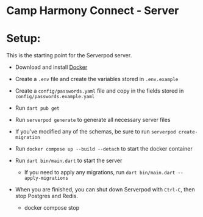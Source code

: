 # Camp Harmony Connect - Server

# Setup:

This is the starting point for the Serverpod server.

- Download and install [Docker](https://www.docker.com/products/docker-desktop/)
- Create a `.env` file and create the variables stored in `.env.example`
- Create a `config/passwords.yaml` file and copy in the fields stored in `config/passwords.example.yaml`
- Run `dart pub get`
- Run `serverpod generate` to generate all necessary server files
- If you've modified any of the schemas, be sure to run `serverpod create-migration`
- Run `docker compose up --build --detach` to start the docker container
- Run `dart bin/main.dart` to start the server

  - If you need to apply any migrations, run `dart bin/main.dart --apply-migrations`

- When you are finished, you can shut down Serverpod with `Ctrl-C`, then stop Postgres and Redis.
  - docker compose stop
